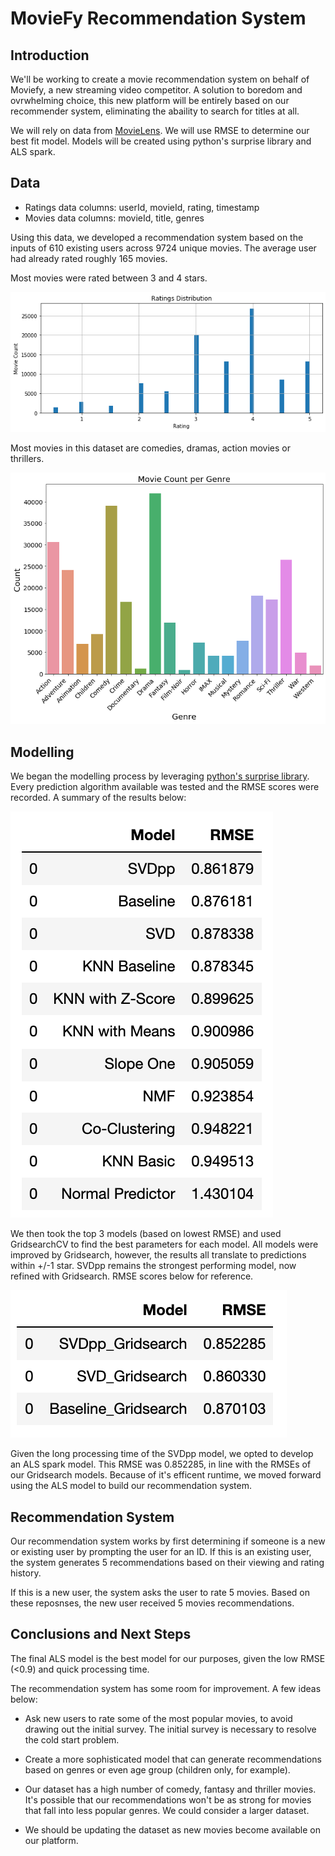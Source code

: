 # MovieFy Recommendation System


## Introduction

We'll be working to create a movie recommendation system on behalf of Moviefy, a new streaming video competitor. A solution to boredom and ovrwhelming choice, this new platform will be entirely based on our recommender system, eliminating the abaility to search for titles at all.

We will rely on data from [MovieLens](https://grouplens.org/datasets/movielens/latest/). We will use RMSE to determine our best fit model. Models will be created using python's surprise library and ALS spark.

## Data

* Ratings data columns: userId, movieId, rating, timestamp
* Movies data columns: movieId, title, genres

Using this data, we developed a recommendation system based on the inputs of 610 existing users across 9724 unique movies. The average user had already rated  roughly 165 movies.

Most movies were rated between 3 and 4 stars.

<img src='https://github.com/miriamsemmar/dsc-mod-4-project-v2-1-onl01-dtsc-pt-070620/blob/master/ratings_distribution.png'>


Most movies in this dataset are comedies, dramas, action movies or thrillers.

<img src='https://github.com/miriamsemmar/dsc-mod-4-project-v2-1-onl01-dtsc-pt-070620/blob/master/moviespergenre.png'>



## Modelling

We began the modelling process by leveraging [python's surprise library](https://surprise.readthedocs.io/en/stable/prediction_algorithms_package.html). Every prediction algorithm available was tested and the RMSE scores were recorded. A summary of the results below:

<img src='https://github.com/miriamsemmar/dsc-mod-4-project-v2-1-onl01-dtsc-pt-070620/blob/master/Vanilla%20Models.png'>

We then took the top 3 models (based on lowest RMSE) and used GridsearchCV to find the best parameters for each model. All models were improved by Gridsearch, however, the results all translate to predictions within +/-1 star. SVDpp remains the strongest performing model, now refined with Gridsearch. RMSE scores below for reference.

<img src='https://github.com/miriamsemmar/dsc-mod-4-project-v2-1-onl01-dtsc-pt-070620/blob/master/Gridsearch_models.png'>

Given the long processing time of the SVDpp model, we opted to develop an ALS spark model. This RMSE was 0.852285, in line with the RMSEs of our Gridsearch models. Because of it's efficent runtime, we moved forward using the ALS model to build our recommendation system.


## Recommendation System

Our recommendation system works by first determining if someone is a new or existing user by prompting the user for an ID. If this is an existing user, the system generates 5 recommendations based on their viewing and rating history.

If this is a new user, the system asks the user to rate 5 movies. Based on these reposnses, the new user received 5 movies recommendations. 


## Conclusions and Next Steps

The final ALS model is the best model for our purposes, given the low RMSE (<0.9) and quick processing time.

The recommendation system has some room for improvement. A few ideas below:

- Ask new users to rate some of the most popular movies, to avoid drawing out the initial survey. The initial survey is necessary to resolve the cold start problem.

- Create a more sophisticated model that can generate recommendations based on genres or even age group (children only, for example).

- Our dataset has a high number of comedy, fantasy and thriller movies. It's possible that our recommendations won't be as strong for movies that fall into less popular genres. We could consider a larger dataset.

- We should be updating the dataset as new movies become available on our platform.
